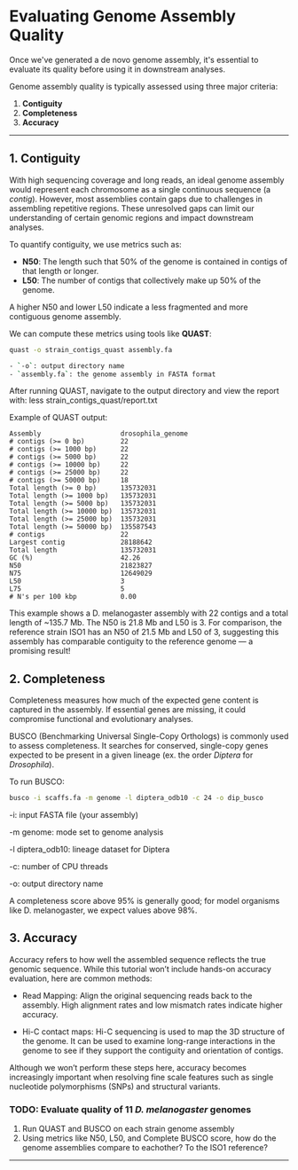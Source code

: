 # Evaluating Genome Assembly Quality

Once we've generated a de novo genome assembly, it's essential to evaluate its quality before using it in downstream analyses.

Genome assembly quality is typically assessed using three major criteria:
1. **Contiguity**
2. **Completeness**
3. **Accuracy**

---

## 1. Contiguity

With high sequencing coverage and long reads, an ideal genome assembly would represent each chromosome as a single continuous sequence (a *contig*). However, most assemblies contain gaps due to challenges in assembling repetitive regions. These unresolved gaps can limit our understanding of certain genomic regions and impact downstream analyses.

To quantify contiguity, we use metrics such as:

- **N50**: The length such that 50% of the genome is contained in contigs of that length or longer.  
- **L50**: The number of contigs that collectively make up 50% of the genome.

A higher N50 and lower L50 indicate a less fragmented and more contiguous genome assembly.

We can compute these metrics using tools like **QUAST**:

```bash
quast -o strain_contigs_quast assembly.fa

- `-o`: output directory name
- `assembly.fa`: the genome assembly in FASTA format
```

After running QUAST, navigate to the output directory and view the report with:
less strain_contigs_quast/report.txt

Example of QUAST output: 
```text
Assembly                    drosophila_genome
# contigs (>= 0 bp)         22                              
# contigs (>= 1000 bp)      22                              
# contigs (>= 5000 bp)      22                              
# contigs (>= 10000 bp)     22                              
# contigs (>= 25000 bp)     22                              
# contigs (>= 50000 bp)     18                              
Total length (>= 0 bp)      135732031                       
Total length (>= 1000 bp)   135732031                       
Total length (>= 5000 bp)   135732031                       
Total length (>= 10000 bp)  135732031                       
Total length (>= 25000 bp)  135732031                       
Total length (>= 50000 bp)  135587543                       
# contigs                   22                              
Largest contig              28188642                        
Total length                135732031                       
GC (%)                      42.26                           
N50                         21823827                        
N75                         12649029                        
L50                         3                               
L75                         5                               
# N's per 100 kbp           0.00
```
This example shows a D. melanogaster assembly with 22 contigs and a total length of ~135.7 Mb. The N50 is 21.8 Mb and L50 is 3. For comparison, the reference strain ISO1 has an N50 of 21.5 Mb and L50 of 3, suggesting this assembly has comparable contiguity to the reference genome — a promising result!

## 2. Completeness
Completeness measures how much of the expected gene content is captured in the assembly. If essential genes are missing, it could compromise functional and evolutionary analyses.

BUSCO (Benchmarking Universal Single-Copy Orthologs) is commonly used to assess completeness. It searches for conserved, single-copy genes expected to be present in a given lineage (ex. the order *Diptera* for *Drosophila*).

To run BUSCO:

```bash
busco -i scaffs.fa -m genome -l diptera_odb10 -c 24 -o dip_busco
```
-i: input FASTA file (your assembly)

-m genome: mode set to genome analysis

-l diptera_odb10: lineage dataset for Diptera

-c: number of CPU threads

-o: output directory name

A completeness score above 95% is generally good; for model organisms like D. melanogaster, we expect values above 98%.

## 3. Accuracy
Accuracy refers to how well the assembled sequence reflects the true genomic sequence. While this tutorial won’t include hands-on accuracy evaluation, here are common methods:

- Read Mapping: Align the original sequencing reads back to the assembly. High alignment rates and low mismatch rates indicate higher accuracy.

- Hi-C contact maps: Hi-C sequencing is used to map the 3D structure of the genome. It can be used to examine long-range interactions in the genome to see if they support the contiguity and orientation of contigs.


Although we won’t perform these steps here, accuracy becomes increasingly important when resolving fine scale features such as single nucleotide polymorphisms (SNPs) and structural variants.

### TODO: Evaluate quality of 11 *D. melanogaster* genomes
1. Run QUAST and BUSCO on each strain genome assembly
2. Using metrics like N50, L50, and Complete BUSCO score, how do the genome assemblies compare to eachother? To the ISO1 reference?

---